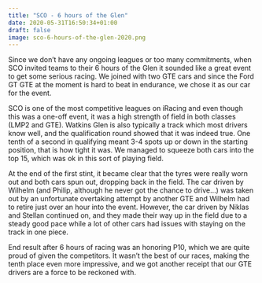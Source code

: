 ```yaml
---
title: "SCO - 6 hours of the Glen"
date: 2020-05-31T16:50:34+01:00
draft: false
image: sco-6-hours-of-the-glen-2020.png
---
```



Since we don’t have any ongoing leagues or too many commitments, when SCO invited teams to their 6 hours of the Glen it sounded like a great event to get some serious racing. We joined with two GTE cars and since the Ford GT GTE at the moment is hard to beat in endurance, we chose it as our car for the event.

SCO is one of the most competitive leagues on iRacing and even though this was a one-off event, it was a high strength of field in both classes (LMP2 and GTE). Watkins Glen is also typically a track which most drivers know well, and the qualification round showed that it was indeed true. One tenth of a second in qualifying meant 3-4 spots up or down in the starting position, that is how tight it was. We managed to squeeze both cars into the top 15, which was ok in this sort of playing field.

At the end of the first stint, it became clear that the tyres were really worn out and both cars spun out, dropping back in the field. The car driven by Wilhelm (and Philip, although he never got the chance to drive…) was taken out by an unfortunate overtaking attempt by another GTE and Wilhelm had to retire just over an hour into the event. However, the car driven by Niklas and Stellan continued on, and they made their way up in the field due to a steady good pace while a lot of other cars had issues with staying on the track in one piece.

End result after 6 hours of racing was an honoring P10, which we are quite proud of given the competitors. It wasn’t the best of our races, making the tenth place even more impressive, and we got another receipt that our GTE drivers are a force to be reckoned with.
